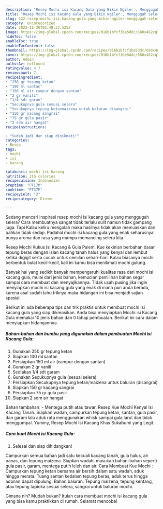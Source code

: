 ```yaml
---
description: "Resep Mochi isi Kacang Gula yang Bikin Ngiler , Menggugah Selera"
title: "Resep Mochi isi Kacang Gula yang Bikin Ngiler , Menggugah Selera"
slug: 522-resep-mochi-isi-kacang-gula-yang-bikin-ngiler-menggugah-selera
category: Uncategorized
date: 2022-11-30T02:48:33.525Z
image: https://img-global.cpcdn.com/recipes/916b1bfcf3be5ddc/680x482cq70/mochi-isi-kacang-gula-foto-resep-utama.jpg
hideToc: false
enableToc: true
enableTocContent: false
thumbnail: https://img-global.cpcdn.com/recipes/916b1bfcf3be5ddc/680x482cq70/mochi-isi-kacang-gula-foto-resep-utama.jpg
cover: https://img-global.cpcdn.com/recipes/916b1bfcf3be5ddc/680x482cq70/mochi-isi-kacang-gula-foto-resep-utama.jpg
author: Admin
authorAv: notfound
ratingvalue: 4.7
reviewcount: 7
recipeingredient:
- "250 gr tepung ketan"
- "100 ml santan"
- "150 ml air campur dengan santan"
- "2 gr vanili"
- "1/4 sdt garam"
- "Secukupnya gula sesuai selera"
- "Secukupnya tepung ketanmaizena untuk baluran disangrai"
- "150 gr kacang sangrai"
- "75 gr gula pasir"
- "2 sdm air hangat"
recipeinstructions:

- "Sudah jadi dan siap dinikmati!"
categories:
- Resep
tags:
- mochi
- isi
- kacang

katakunci: mochi isi kacang 
nutrition: 216 calories
recipecuisine: Indonesian
preptime: "PT17M"
cooktime: "PT37M"
recipeyield: "2"
recipecategory: Dinner

---
```



Sedang mencari inspirasi resep mochi isi kacang gula yang menggugah selera? Cara membuatnya sangat tidak terlalu sulit namun tidak gampang juga. Tapi Kalau keliru mengolah maka hasilnya tidak akan memuaskan dan bahkan tidak sedap. Padahal mochi isi kacang gula yang enak seharusnya punya aroma dan rasa yang mampu memancing selera kita.


Resep Mochi Kukus Isi Kacang &amp; Gula Palem. Kue kekinian berbahan dasar tepung beras dengan isian kacang tanah halus yang kenyal dan lembut ketika digigit serta cocok untuk cemilan sehari-hari. Kalau biasanya mochi berbentuk bulat kecil-kecil, kali ini kamu bisa menikmati mochi gulung.

Banyak hal yang sedikit banyak mempengaruhi kualitas rasa dari mochi isi kacang gula, mulai dari jenis bahan, kemudian pemilihan bahan segar sampai cara membuat dan menyajikannya. Tidak usah pusing jika ingin menyiapkan mochi isi kacang gula yang enak di mana pun anda berada, karena asal sudah tahu triknya maka hidangan ini bisa menjadi sajian spesial.


Berikut ini ada beberapa tips dan trik praktis untuk membuat mochi isi kacang gula yang siap dikreasikan. Anda bisa menyiapkan Mochi isi Kacang Gula memakai 10 jenis bahan dan 0 tahap pembuatan. Berikut ini cara dalam menyiapkan hidangannya.

<!--inarticleads1-->

##### Bahan-bahan dan bumbu yang digunakan dalam pembuatan Mochi isi Kacang Gula:

1. Gunakan 250 gr tepung ketan
1. Siapkan 100 ml santan
1. Persiapkan 150 ml air (campur dengan santan)
1. Gunakan 2 gr vanili
1. Sediakan 1/4 sdt garam
1. Gunakan Secukupnya gula (sesuai selera)
1. Persiapkan Secukupnya tepung ketan/maizena untuk baluran (disangrai)
1. Siapkan 150 gr kacang sangrai
1. Persiapkan 75 gr gula pasir
1. Siapkan 2 sdm air hangat


Bahan tambahan: - Mentega putih atau tawar. Resep Kue Mochi Kenyal Isi Kacang Tanah. Siapkan wadah, campurkan tepung ketan, santan, gula pasir, dan garam lalu aduk rata menggunakan whisk sampai gula larut dan tidak menggumpal. Yummy, Resep Mochi Isi Kacang Khas Sukabumi yang Legit. 

<!--inarticleads2-->

##### Cara buat Mochi isi Kacang Gula:


1. Selesai dan siap dihidangkan!

Campurkan semua bahan jadi satu kecuali kacang tanah, gula halus, air panas, dan tepung maizena. Siapkan wadah, masukan bahan-bahan seperti gula pasir, garam, mentega putih leleh dan air. Cara Membuat Kue Mochi : Campurkan tepung ketan bersama air bersih dalam satu wadah, aduk hingga merata. Tuang santan kedalam tepung beras, aduk terus hingga adonan dapat dipulung. Bahan baluran: Tepung maizena, tepung kentang, atau tepung tapioka sesuai selera, sangrai untuk baluran mochi. 

Gimana nih? Mudah bukan? Itulah cara membuat mochi isi kacang gula yang bisa kamu praktikkan di rumah. Selamat mencoba!
